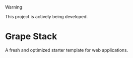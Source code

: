 > [!WARNING]  
> This project is actively being developed.

# Grape Stack

A fresh and optimized starter template for web applications.
